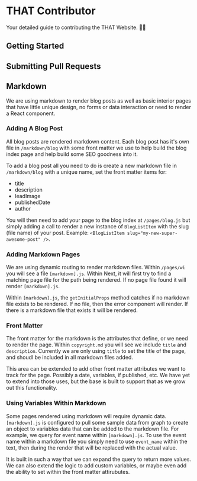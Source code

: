 # THAT Contributor

Your detailed guide to contributing the THAT Website. 🌲🌲

## Getting Started

## Submitting Pull Requests

## Markdown

We are using markdown to render blog posts as well as basic interior pages that have little unique design, no forms or data interaction or need to render a React component.

### Adding A Blog Post

All blog posts are rendered markdown content. Each blog post has it's own file in `/markdown/blog` with some front matter we use to help build the blog index page and help build some SEO goodness into it.

To add a blog post all you need to do is create a new markdown file in `/markdown/blog` with a unique name, set the front matter items for:

- title
- description
- leadImage
- publishedDate
- author

You will then need to add your page to the blog index at `/pages/blog.js` but simply adding a call to render a new instance of `BlogListItem` with the slug (file name) of your post. Example: `<BlogListItem slug="my-new-super-awesome-post" />`.

### Adding Markdown Pages

We are using dynamic routing to render markdown files. Within `/pages/wi` you will see a file `[markdown].js`. Within Next, it will first try to find a matching page file for the path being rendered. If no page file found it will render `[markdown].js`.

Within `[markdown].js`, the `getInitialProps` method catches if no markdown file exists to be rendered. If no file, then the error component will render. If there is a markdown file that exists it will be rendered.

### Front Matter

The front matter for the markdown is the attributes that define, or we need to render the page. Within `copyright.md` you will see we include `title` and `description`. Currently we are only using `title` to set the title of the page, and shoudl be included in all markdown files added.

This area can be extended to add other front matter attributes we want to track for the page. Possibly a date, variables, if published, etc. We have yet to extend into those uses, but the base is built to support that as we grow out this functionality.

### Using Variables Within Markdown

Some pages rendered using markdown will require dynamic data. `[markdown].js` is configured to pull some sample data from graph to create an object to variables data that can be added to the markdown file. For example, we query for event name within `[markdown].js`. To use the event name within a markdown file you simply need to use `event_name` within the text, then during the render that will be replaced with the actual value.

It is built in such a way that we can expand the query to return more values. We can also extend the logic to add custom variables, or maybe even add the ability to set within the front matter attirubutes.
